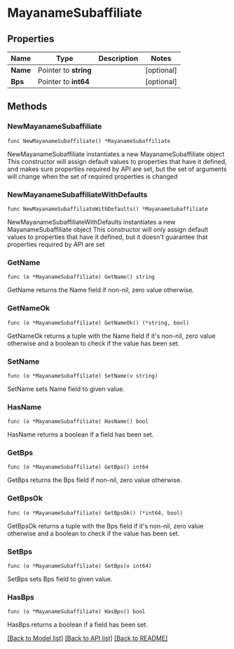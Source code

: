 # MayanameSubaffiliate

## Properties

Name | Type | Description | Notes
------------ | ------------- | ------------- | -------------
**Name** | Pointer to **string** |  | [optional] 
**Bps** | Pointer to **int64** |  | [optional] 

## Methods

### NewMayanameSubaffiliate

`func NewMayanameSubaffiliate() *MayanameSubaffiliate`

NewMayanameSubaffiliate instantiates a new MayanameSubaffiliate object
This constructor will assign default values to properties that have it defined,
and makes sure properties required by API are set, but the set of arguments
will change when the set of required properties is changed

### NewMayanameSubaffiliateWithDefaults

`func NewMayanameSubaffiliateWithDefaults() *MayanameSubaffiliate`

NewMayanameSubaffiliateWithDefaults instantiates a new MayanameSubaffiliate object
This constructor will only assign default values to properties that have it defined,
but it doesn't guarantee that properties required by API are set

### GetName

`func (o *MayanameSubaffiliate) GetName() string`

GetName returns the Name field if non-nil, zero value otherwise.

### GetNameOk

`func (o *MayanameSubaffiliate) GetNameOk() (*string, bool)`

GetNameOk returns a tuple with the Name field if it's non-nil, zero value otherwise
and a boolean to check if the value has been set.

### SetName

`func (o *MayanameSubaffiliate) SetName(v string)`

SetName sets Name field to given value.

### HasName

`func (o *MayanameSubaffiliate) HasName() bool`

HasName returns a boolean if a field has been set.

### GetBps

`func (o *MayanameSubaffiliate) GetBps() int64`

GetBps returns the Bps field if non-nil, zero value otherwise.

### GetBpsOk

`func (o *MayanameSubaffiliate) GetBpsOk() (*int64, bool)`

GetBpsOk returns a tuple with the Bps field if it's non-nil, zero value otherwise
and a boolean to check if the value has been set.

### SetBps

`func (o *MayanameSubaffiliate) SetBps(v int64)`

SetBps sets Bps field to given value.

### HasBps

`func (o *MayanameSubaffiliate) HasBps() bool`

HasBps returns a boolean if a field has been set.


[[Back to Model list]](../README.md#documentation-for-models) [[Back to API list]](../README.md#documentation-for-api-endpoints) [[Back to README]](../README.md)


